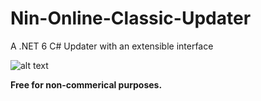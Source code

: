 # Nin-Online-Classic-Updater
A .NET 6 C# Updater with an extensible interface

![alt text](https://i.imgur.com/zSSOseT.png)

**Free for non-commerical purposes.**
